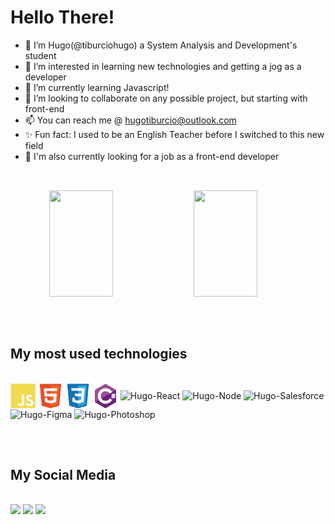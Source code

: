# Hello There!

- 👋 I’m Hugo(@tiburciohugo) a System Analysis and Development's student
- 🤖 I’m interested in learning new technologies and getting a jog as a developer
- 🌱 I’m currently learning Javascript!
- 💞️ I’m looking to collaborate on any possible project, but starting with front-end
- 📫 You can reach me @ hugotiburcio@outlook.com
- ✨ Fun fact: I used to be an English Teacher before I switched to this new field
- 👀 I'm also currently looking for a job as a front-end developer

##
<br>

<div align="center" style="display: inline;">
  <img height="170em" width="45%" src="https://github-readme-stats.vercel.app/api?username=tiburciohugo&show_icons=true&theme=dark&include_all_commits=true&count_private=true"/>
  <img height="170em" width="45%" src="https://github-readme-stats.vercel.app/api/top-langs/?username=tiburciohugo&layout=compact&langs_count=7&theme=dark"/>  
</div>

##
<br>

<h2>My most used technologies</h2>

<div style="display: inline_block"><br>
  <img align="center" alt="Hugo-Js" height="40" width="40" src="https://raw.githubusercontent.com/devicons/devicon/master/icons/javascript/javascript-plain.svg">  
  <img align="center" alt="Hugo-HTML" height="40" width="40" src="https://raw.githubusercontent.com/devicons/devicon/master/icons/html5/html5-original.svg">
  <img align="center" alt="Hugo-CSS" height="40" width="40" src="https://raw.githubusercontent.com/devicons/devicon/master/icons/css3/css3-original.svg">  
  <img align="center" alt="Hugo-Csharp" height="40" width="40" src="https://raw.githubusercontent.com/devicons/devicon/master/icons/csharp/csharp-original.svg">
  <img align="center" alt="Hugo-React" height="40" width="40" src="https://cdn.jsdelivr.net/gh/devicons/devicon/icons/react/react-original.svg" />
  <img align="center" alt="Hugo-Node" height="50" width="50" src="https://cdn.jsdelivr.net/gh/devicons/devicon/icons/nodejs/nodejs-plain-wordmark.svg" />
  <img align="center" alt="Hugo-Salesforce" height="40" width="40" src="https://cdn.jsdelivr.net/gh/devicons/devicon/icons/salesforce/salesforce-original.svg" />
  <img align="center" alt="Hugo-Figma" height="40" width="40" src="https://cdn.jsdelivr.net/gh/devicons/devicon/icons/figma/figma-original.svg" />
  <img align="center" alt="Hugo-Photoshop" height="40" width="40" src="https://cdn.jsdelivr.net/gh/devicons/devicon/icons/photoshop/photoshop-plain.svg" />
  
  
  ##
  <br>
  
  <h2>My Social Media</h2>
  
  <div style="display: inline_block"><br> 
  <a href="https://instagram.com/hugo.tiburcio/" target="_blank"><img src="https://img.shields.io/badge/Instagram-E4405F?style=for-the-badge&logo=instagram&logoColor=white" target="_blank"></a>
  <a href="https://www.linkedin.com/in/hugotiburcio" target="_blank"><img src="https://img.shields.io/badge/LinkedIn-0077B5?style=for-the-badge&logo=linkedin&logoColor=white" target="_blank"></a>
  <a href="mailto:hugotiburcio@outlook.com" target="_blank"><img src="https://img.shields.io/badge/Microsoft_Outlook-0078D4?style=for-the-badge&logo=microsoft-outlook&logoColor=white" target="_blank"></a>
  
  
  

<!---
tiburciohugo/tiburciohugo is a ✨ special ✨ repository because its `README.md` (this file) appears on your GitHub profile.
You can click the Preview link to take a look at your changes.
--->

